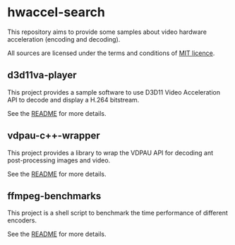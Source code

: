 # hwaccel-search
This repository aims to provide some samples about video hardware acceleration (encoding and decoding).

All sources are licensed under the terms and conditions of [MIT licence](https://spdx.org/licenses/MIT.html).

## d3d11va-player
This project provides a sample software to use D3D11 Video Acceleration API to decode and display a H.264 bitstream.

See the [README](d3d11va-player#d3d11va-player) for more details.

## vdpau-c++-wrapper
This project provides a library to wrap the VDPAU API for decoding ant post-processing images and video.

See the [README](vdpau-c++-wrapper#vdpau-c-wrapper) for more details.

## ffmpeg-benchmarks
This project is a shell script to benchmark the time performance of different encoders.

See the [README](ffmpeg-benchmarks#ffmpeg-benchmarks) for more details.
